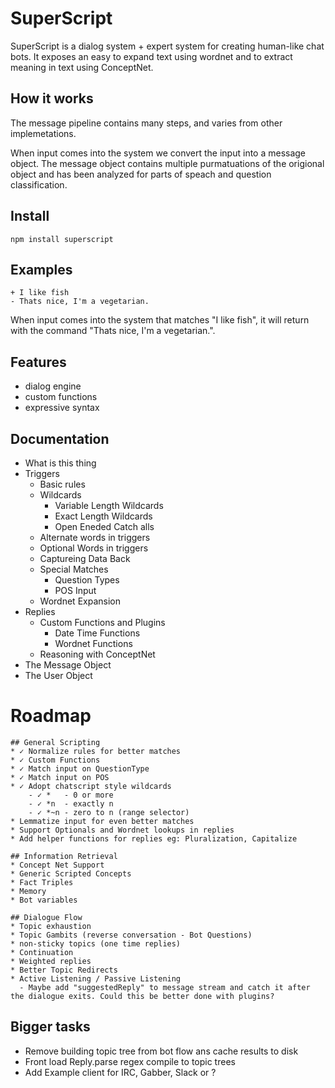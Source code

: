 # SuperScript

SuperScript is a dialog system + expert system for creating human-like chat bots. It exposes an easy to expand text using wordnet and to extract meaning in text using ConceptNet.


## How it works

The message pipeline contains many steps, and varies from other implemetations.

When input comes into the system we convert the input into a message object. The message object contains multiple purmatuations of the origional object and has been analyzed for parts of speach and question classification.

## Install

    npm install superscript

## Examples

    + I like fish
    - Thats nice, I'm a vegetarian.

When input comes into the system that matches "I like fish", it will return with the command "Thats nice, I'm a vegetarian.". 


## Features
* dialog engine
* custom functions 
* expressive syntax

## Documentation
* What is this thing
* Triggers
	* Basic rules
	* Wildcards
		* Variable Length Wildcards
		* Exact Length Wildcards
		* Open Eneded Catch alls
	* Alternate words in triggers
	* Optional Words in triggers
	* Captureing Data Back
	* Special Matches
		* Question Types
		* POS Input
	* Wordnet Expansion
* Replies
	* Custom Functions and Plugins
		* Date Time Functions
		* Wordnet Functions
	* Reasoning with ConceptNet
* The Message Object
* The User Object

# Roadmap
	## General Scripting
	* ✓ Normalize rules for better matches
	* ✓ Custom Functions
	* ✓ Match input on QuestionType
	* ✓ Match input on POS
	* ✓ Adopt chatscript style wildcards 
		- ✓ *   - 0 or more
		- ✓ *n  - exactly n
		- ✓ *~n - zero to n (range selector)
	* Lemmatize input for even better matches
	* Support Optionals and Wordnet lookups in replies
	* Add helper functions for replies eg: Pluralization, Capitalize

	## Information Retrieval
	* Concept Net Support
	* Generic Scripted Concepts
	* Fact Triples
	* Memory
	* Bot variables

	## Dialogue Flow
	* Topic exhaustion
	* Topic Gambits (reverse conversation - Bot Questions)
	* non-sticky topics (one time replies)
	* Continuation
	* Weighted replies
	* Better Topic Redirects
	* Active Listening / Passive Listening
	  - Maybe add "suggestedReply" to message stream and catch it after the dialogue exits. Could this be better done with plugins?

 ## Bigger tasks
  * Remove building topic tree from bot flow ans cache results to disk
  * Front load Reply.parse regex compile to topic trees
  * Add Example client for IRC, Gabber, Slack or ?

